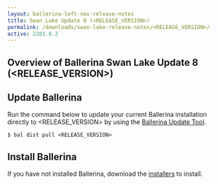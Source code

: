 ```yaml
---
layout: ballerina-left-nav-release-notes
title: Swan Lake Update 8 (<RELEASE_VERSION>)
permalink: /downloads/swan-lake-release-notes/<RELEASE_VERSION>/
active: 2201.8.2
---
```


## Overview of Ballerina Swan Lake Update 8 (<RELEASE_VERSION>)

<!-- COMMENT OUT ONLY THE APPLICABLE ONE FROM THE BELOW -->

<!-- <em>Swan Lake Update 8 (<RELEASE_VERSION>) is the <RELEASE_SEQUENCE_NUMBER> patch release of Swan Lake Update 8 (2201.8.0) and it includes a security improvement.</em>

<em>Swan Lake Update 8 (<RELEASE_VERSION>) is the <RELEASE_SEQUENCE_NUMBER> patch release of Swan Lake Update 8 (2201.8.0) and it includes a few security improvements.</em> -->

## Update Ballerina

Run the command below to update your current Ballerina installation directly to <RELEASE_VERSION> by using the [Ballerina Update Tool](/learn/update-tool/).

```
$ bal dist pull <RELEASE_VERSION>
```

## Install Ballerina

If you have not installed Ballerina, download the [installers](/downloads/#swanlake) to install.
